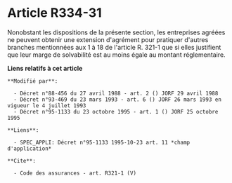 # Article R334-31

Nonobstant les dispositions de la présente section, les entreprises agréées ne peuvent obtenir une extension d'agrément pour
pratiquer d'autres branches mentionnées aux 1 à 18 de l'article R. 321-1 que si elles justifient que leur marge de
solvabilité est au moins égale au montant réglementaire.

**Liens relatifs à cet article**

	**Modifié par**:

	  - Décret n°88-456 du 27 avril 1988 - art. 2 () JORF 29 avril 1988
	  - Décret n°93-469 du 23 mars 1993 - art. 6 () JORF 26 mars 1993 en vigueur le 4 juillet 1993
	  - Décret n°95-1133 du 23 octobre 1995 - art. 1 () JORF 25 octobre 1995

	**Liens**:

	  - SPEC_APPLI: Décret n°95-1133 1995-10-23 art. 11 *champ d'application*

	**Cite**:

	  - Code des assurances - art. R321-1 (V)
